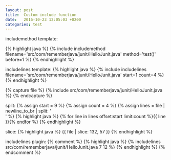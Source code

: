 ```yaml
---
layout: post
title:  Custom include function
date:   2016-10-23 12:05:03 +0200
categories: test
---
```


includemethod template:

{% highlight java %}
{% include includemethod filename='src/com/rememberjava/junit/HelloJunit.java' method='test()' before=1 %}
{% endhighlight %}

includelines template:
{% highlight java %}
{% include includelines filename='src/com/rememberjava/junit/HelloJunit.java' start=1 count=4 %}
{% endhighlight %}


{% capture file %}
    {% include src/com/rememberjava/junit/HelloJunit.java %}
{% endcapture %}

split: 
{% assign start = 9 %}
{% assign count = 4 %}
{% assign lines = file | newline_to_br | split: '<br />' %}
{% highlight java %}
    {% for line in lines offset:start limit:count %}{{ line }}{% endfor %}
{% endhighlight %}

slice:
{% highlight java %}
    {{ file | slice: 132, 57 }}
{% endhighlight %}

includelines plugin:
{% comment %}
{% highlight java %}
    {% includelines src/com/rememberjava/junit/HelloJunit.java 7 12 %}
{% endhighlight %}
{% endcomment %}
